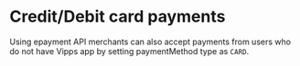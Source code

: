 <!-- START_METADATA
---
title: Card payments
hide_table_of_contents: true
pagination_next: null
pagination_prev: APIs/epayment-api/getting-started
---
END_METADATA -->

# Credit/Debit card payments

Using epayment API merchants can also accept payments from users who do not have Vipps app by setting paymentMethod type as `CARD`.

